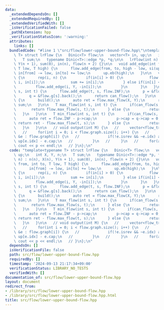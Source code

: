 ```yaml
---
data:
  _extendedDependsOn: []
  _extendedRequiredBy: []
  _extendedVerifiedWith: []
  _isVerificationFailed: false
  _pathExtension: hpp
  _verificationStatusIcon: ':warning:'
  attributes:
    links: []
  bundledCode: "#line 1 \"src/flow/lower-upper-bound-flow.hpp\"\ntemplate<typename\
    \ T> struct lrFlow {\n   Dinic<T> flow;\n   vector<T> in, up;\n   int X, Y, n;\n\
    \   T sum;\n   typename Dinic<T>::edge *p, *q;\n\n   lrFlow(int n) : n(n), X(n),\
    \ Y(n + 1), sum(0), in(n), flow(n + 2) {}\n\n   void add_edge(int from, int to,\
    \ T low, T high) {\n      flow.add_edge(from, to, high - low, si(up));\n     \
    \ in[from] -= low, in[to] += low;\n      up.eb(high);\n   }\n\n   void build()\
    \ {\n      rep(i, n) {\n         if(in[i] > 0) {\n            flow.add_edge(X,\
    \ i, in[i]);\n            sum += in[i];\n         } else if(in[i] < 0) {\n   \
    \         flow.add_edge(i, Y, -in[i]);\n         }\n      }\n   }\n\n   bool can_flow(int\
    \ s, int t) {\n      flow.add_edge(t, s, flow.INF);\n      p = &flow.g[t].back();\n\
    \      q = &flow.g[s].back();\n      return can_flow();\n   }\n\n   bool can_flow()\
    \ {\n      build();\n      auto ret = flow.max_flow(X, Y);\n      return ret >=\
    \ sum;\n   }\n\n   T max_flow(int s, int t) {\n      if(can_flow(s, t)) {\n  \
    \       return flow.max_flow(s, t);\n      } else {\n         return -1;\n   \
    \   }\n   }\n\n   T min_flow(int s, int t) {\n      if(can_flow(s, t)) {\n   \
    \      auto ret = flow.INF - p->cap;\n         p->cap = q->cap = 0;\n        \
    \ return ret - flow.max_flow(t, s);\n      } else {\n         return -1;\n   \
    \   }\n   }\n\n   // void output(int M) {\n   //     vector<flow_t> ans(M);\n\
    \   //     for(int i = 0; i < flow.graph.size(); i++) {\n   //         for(auto\
    \ &e : flow.graph[i]) {\n   //             if(!e.isrev && ~e.idx) ans[e.idx] =\
    \ up[e.idx] - e.cap;\n   //         }\n   //     }\n   //     for(auto &p : ans)\
    \ cout << p << endl;\n   // }\n};\n"
  code: "template<typename T> struct lrFlow {\n   Dinic<T> flow;\n   vector<T> in,\
    \ up;\n   int X, Y, n;\n   T sum;\n   typename Dinic<T>::edge *p, *q;\n\n   lrFlow(int\
    \ n) : n(n), X(n), Y(n + 1), sum(0), in(n), flow(n + 2) {}\n\n   void add_edge(int\
    \ from, int to, T low, T high) {\n      flow.add_edge(from, to, high - low, si(up));\n\
    \      in[from] -= low, in[to] += low;\n      up.eb(high);\n   }\n\n   void build()\
    \ {\n      rep(i, n) {\n         if(in[i] > 0) {\n            flow.add_edge(X,\
    \ i, in[i]);\n            sum += in[i];\n         } else if(in[i] < 0) {\n   \
    \         flow.add_edge(i, Y, -in[i]);\n         }\n      }\n   }\n\n   bool can_flow(int\
    \ s, int t) {\n      flow.add_edge(t, s, flow.INF);\n      p = &flow.g[t].back();\n\
    \      q = &flow.g[s].back();\n      return can_flow();\n   }\n\n   bool can_flow()\
    \ {\n      build();\n      auto ret = flow.max_flow(X, Y);\n      return ret >=\
    \ sum;\n   }\n\n   T max_flow(int s, int t) {\n      if(can_flow(s, t)) {\n  \
    \       return flow.max_flow(s, t);\n      } else {\n         return -1;\n   \
    \   }\n   }\n\n   T min_flow(int s, int t) {\n      if(can_flow(s, t)) {\n   \
    \      auto ret = flow.INF - p->cap;\n         p->cap = q->cap = 0;\n        \
    \ return ret - flow.max_flow(t, s);\n      } else {\n         return -1;\n   \
    \   }\n   }\n\n   // void output(int M) {\n   //     vector<flow_t> ans(M);\n\
    \   //     for(int i = 0; i < flow.graph.size(); i++) {\n   //         for(auto\
    \ &e : flow.graph[i]) {\n   //             if(!e.isrev && ~e.idx) ans[e.idx] =\
    \ up[e.idx] - e.cap;\n   //         }\n   //     }\n   //     for(auto &p : ans)\
    \ cout << p << endl;\n   // }\n};\n"
  dependsOn: []
  isVerificationFile: false
  path: src/flow/lower-upper-bound-flow.hpp
  requiredBy: []
  timestamp: '2024-09-13 21:17:34+09:00'
  verificationStatus: LIBRARY_NO_TESTS
  verifiedWith: []
documentation_of: src/flow/lower-upper-bound-flow.hpp
layout: document
redirect_from:
- /library/src/flow/lower-upper-bound-flow.hpp
- /library/src/flow/lower-upper-bound-flow.hpp.html
title: src/flow/lower-upper-bound-flow.hpp
---
```

